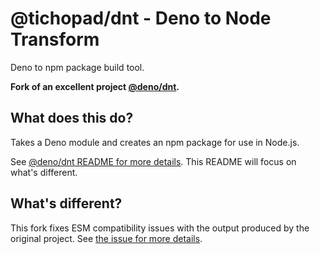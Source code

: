 # @tichopad/dnt - Deno to Node Transform

Deno to npm package build tool.

**Fork of an excellent project [@deno/dnt](https://github.com/denoland/dnt).**

## What does this do?

Takes a Deno module and creates an npm package for use in Node.js.

See [@deno/dnt README for more details](https://github.com/denoland/dnt/blob/main/README.md). This README will focus on what's different.

## What's different?

This fork fixes ESM compatibility issues with the output produced by the original project. See [the issue for more details](https://github.com/denoland/dnt/issues/476).